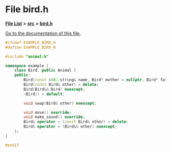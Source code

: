 
# File bird.h

[**File List**](files.md) **>** [**src**](dir_68267d1309a1af8e8297ef4c3efbcdba.md) **>** [**bird.h**](bird_8h.md)

[Go to the documentation of this file.](bird_8h.md) 


````cpp
#ifndef EXAMPLE_BIRD_H
#define EXAMPLE_BIRD_H

#include "animal.h"

namespace example {
    class Bird: public Animal {
    public:
        Bird(const std::string& name, Bird* mother = nullptr, Bird* father = nullptr);
        Bird(const Bird& other) = delete;
        Bird(Bird&& Bird) noexcept;
        ~Bird() = default;

        void swap(Bird& other) noexcept;

        void move() override;
        void make_sound() override;
        Bird& operator = (const Bird& other) = delete;
        Bird& operator = (Bird&& other) noexcept;
    };
}

#endif
````

